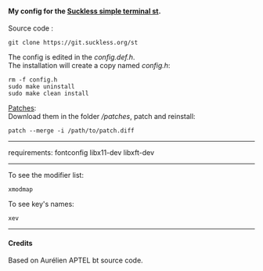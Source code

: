 #### My config for the [Suckless simple terminal st](https://st.suckless.org).

Source code :

    git clone https://git.suckless.org/st

The config is edited in the *config.def.h*.  
The installation will create a copy named *config.h*:

    rm -f config.h
    sudo make uninstall
    sudo make clean install

[Patches](https://st.suckless.org/patches/):  
Download them in the folder */patches*, patch and reinstall:

    patch --merge -i /path/to/patch.diff


---
requirements:
    fontconfig
    libx11-dev
    libxft-dev

---
To see the modifier list:

    xmodmap

To see key's names:

    xev


---
#### Credits
Based on Aurélien APTEL <aurelien dot aptel at gmail dot com> bt source code.
